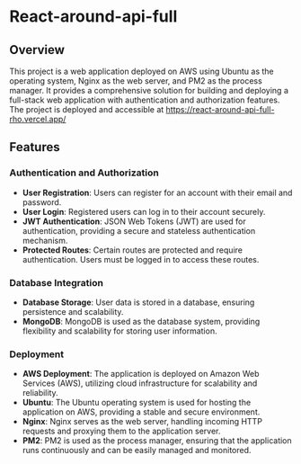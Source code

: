 # React-around-api-full

## Overview

This project is a web application deployed on AWS using Ubuntu as the operating system, Nginx as the web server, and PM2 as the process manager. It provides a comprehensive solution for building and deploying a full-stack web application with authentication and authorization features. The project is deployed and accessible at https://react-around-api-full-rho.vercel.app/

## Features

### Authentication and Authorization

- **User Registration**: Users can register for an account with their email and password.
- **User Login**: Registered users can log in to their account securely.
- **JWT Authentication**: JSON Web Tokens (JWT) are used for authentication, providing a secure and stateless authentication mechanism.
- **Protected Routes**: Certain routes are protected and require authentication. Users must be logged in to access these routes.

### Database Integration

- **Database Storage**: User data is stored in a database, ensuring persistence and scalability.
- **MongoDB**: MongoDB is used as the database system, providing flexibility and scalability for storing user information.

### Deployment

- **AWS Deployment**: The application is deployed on Amazon Web Services (AWS), utilizing cloud infrastructure for scalability and reliability.
- **Ubuntu**: The Ubuntu operating system is used for hosting the application on AWS, providing a stable and secure environment.
- **Nginx**: Nginx serves as the web server, handling incoming HTTP requests and proxying them to the application server.
- **PM2**: PM2 is used as the process manager, ensuring that the application runs continuously and can be easily managed and monitored.
